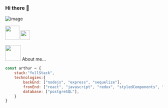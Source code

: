### Hi there 👋
![image](https://user-images.githubusercontent.com/81052006/192669447-ad5295e5-a36f-40dc-8089-513b02a9a505.png)

<img src="https://github.com/TheDudeThatCode/TheDudeThatCode/blob/master/Assets/Developer.gif" width="45" />  <img src="https://media.giphy.com/media/WUlplcMpOCEmTGBtBW/giphy.gif" width="30">

<img src="https://media.giphy.com/media/VgCDAzcKvsR6OM0uWg/giphy.gif" width="50"> About me...  

```javascript
const arthur = {
    stack:"fullStack",
    technologies:{
        backEnd: ["nodejs", "express", "sequelize"],
        fronEnd: ["react", "javascript", "redux", "styledComponents", "html","css"],
        database: ["postgreSQL"],
    }
}
